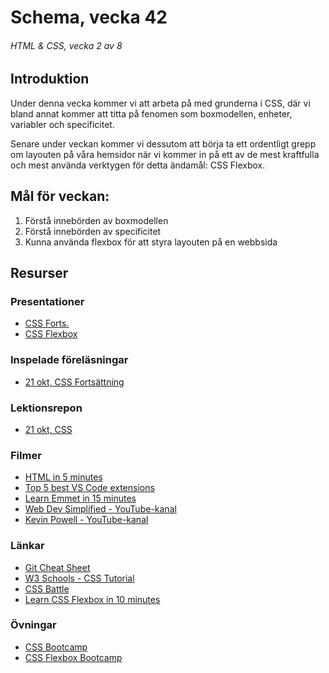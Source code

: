 # Schema, vecka 42
###### HTML & CSS, vecka 2 av 8

## Introduktion

Under denna vecka kommer vi att arbeta på med grunderna i CSS, där vi bland annat kommer att titta på fenomen som boxmodellen, enheter, variabler och specificitet.

Senare under veckan kommer vi dessutom att börja ta ett ordentligt grepp om layouten på våra hemsidor när vi kommer in på ett av de mest kraftfulla och mest använda verktygen för detta ändamål: CSS Flexbox.

## Mål för veckan:
1. Förstå innebörden av boxmodellen
2. Förstå innebörden av specificitet
3. Kunna använda flexbox för att styra layouten på en webbsida


## Resurser

### Presentationer
* [CSS Forts.](https://docs.google.com/presentation/d/1-C_8WKo2WGoEX8TUny0t3h33e0ti11MP/edit?usp=sharing&ouid=117251319654116712560&rtpof=true&sd=true)
* [CSS Flexbox](https://docs.google.com/presentation/d/1VS0xHdGUEQppRYUgI4tIYPf3NswL127h/edit?usp=sharing&ouid=117251319654116712560&rtpof=true&sd=true)

### Inspelade föreläsningar
* [21 okt, CSS Fortsättning]()


### Lektionsrepon
* [21 okt, CSS]()


### Filmer
* [HTML in 5 minutes](https://www.youtube.com/watch?v=salY_Sm6mv4)
* [Top 5 best VS Code extensions](https://www.youtube.com/watch?v=xQcpQfEumQw)
* [Learn Emmet in 15 minutes](https://www.youtube.com/watch?v=V8vizNQKtx0)
* [Web Dev Simplified - YouTube-kanal](https://www.youtube.com/@WebDevSimplified)
* [Kevin Powell - YouTube-kanal](https://www.youtube.com/@KevinPowell)

### Länkar
* [Git Cheat Sheet](https://gist.github.com/Santosnr6/0741f2c607404f75fea8dc0910ded790)
* [W3 Schools - CSS Tutorial](https://www.w3schools.com/css/)
* [CSS Battle](https://cssbattle.dev/)
* [Learn CSS Flexbox in 10 minutes](https://www.youtube.com/watch?v=GteJWhCikCk)

### Övningar
* [CSS Bootcamp](https://github.com/fu-html-css-fe24/exercise-css-bootcamp)
* [CSS Flexbox Bootcamp](https://github.com/fu-html-css-fe24/exercise-css-flexbox-bootcamp)






